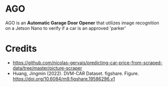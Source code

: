# AGO
AGO is an **Automatic Garage Door Opener** that utilizes image recognition on a Jetson Nano to verify if a car is an approved 'parker'

# Credits
 - https://github.com/nicolas-gervais/predicting-car-price-from-scraped-data/tree/master/picture-scraper
 - Huang, Jingmin (2022). DVM-CAR Dataset. figshare. Figure. https://doi.org/10.6084/m9.figshare.19586296.v1
